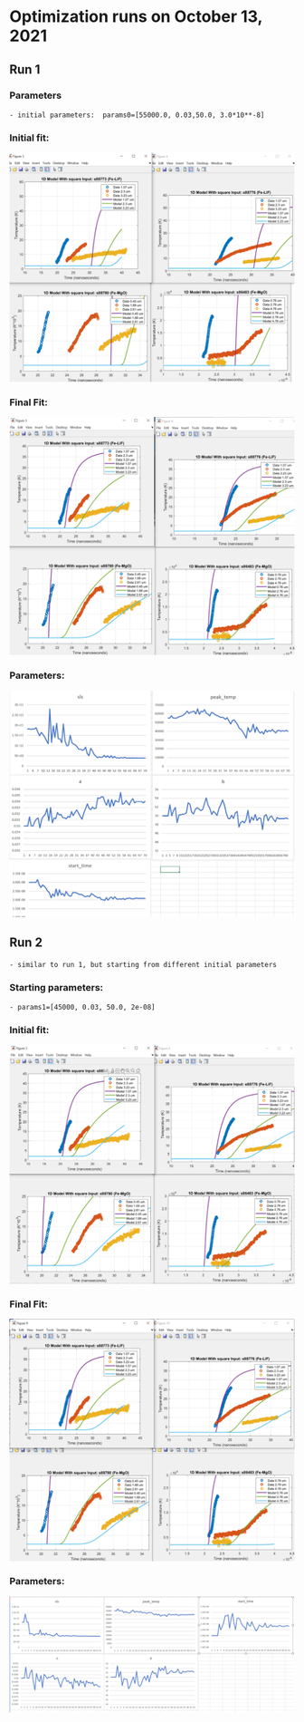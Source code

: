 # Optimization runs on October 13, 2021

## Run 1
### Parameters  
    - initial parameters:  params0=[55000.0, 0.03,50.0, 3.0*10**-8]

### Initial fit:  
  ![Initial fit, run 1](run1_initial.PNG)  

### Final Fit:  
  ![Final fit, run 1](run1_final.PNG)  
  
### Parameters:
  ![Parameters, run 1](run1_params.PNG)

## Run 2
    - similar to run 1, but starting from different initial parameters

### Starting parameters:
    - params1=[45000, 0.03, 50.0, 2e-08]

### Initial fit:  
  ![Initial fit, run 2](run2_initial.PNG)  

### Final Fit:  
  ![Final fit, run 2](run2_final.PNG)  
  
### Parameters:
  ![Parameters, run 2](run2_params.PNG)
